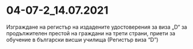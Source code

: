 # 04-07-2_14.07.2021

Изграждане на регистър на издадените удостоверения за виза „D“ за продължителен престой на граждани на трети страни, приети за обучение в български висши училища (Регистър виза “D”)